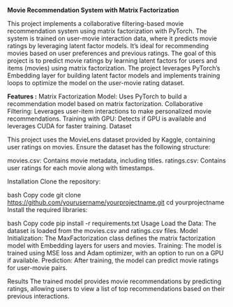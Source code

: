 **Movie Recommendation System with Matrix Factorization**

This project implements a collaborative filtering-based movie recommendation system using matrix factorization with PyTorch. The system is trained on user-movie interaction data, where it predicts movie ratings by leveraging latent factor models. It’s ideal for recommending movies based on user preferences and previous ratings.
The goal of this project is to predict movie ratings by learning latent factors for users and items (movies) using matrix factorization. The project leverages PyTorch’s Embedding layer for building latent factor models and implements training loops to optimize the model on the user-movie rating dataset.

**Features :**
Matrix Factorization Model: Uses PyTorch to build a recommendation model based on matrix factorization.
Collaborative Filtering: Leverages user-item interactions to make personalized movie recommendations.
Training with GPU: Detects if GPU is available and leverages CUDA for faster training.
Dataset

This project uses the MovieLens dataset provided by Kaggle, containing user ratings on movies. Ensure the dataset has the following structure:

movies.csv: Contains movie metadata, including titles.
ratings.csv: Contains user ratings for each movie along with timestamps.

Installation
Clone the repository:

bash
Copy code
git clone https://github.com/yourusername/yourprojectname.git
cd yourprojectname
Install the required libraries:

bash
Copy code
pip install -r requirements.txt
Usage
Load the Data: The dataset is loaded from the movies.csv and ratings.csv files.
Model Initialization: The MaxFactorization class defines the matrix factorization model with Embedding layers for users and movies.
Training: The model is trained using MSE loss and Adam optimizer, with an option to run on a GPU if available.
Prediction: After training, the model can predict movie ratings for user-movie pairs.

Results
The trained model provides movie recommendations by predicting ratings, allowing users to view a list of top recommendations based on their previous interactions.

